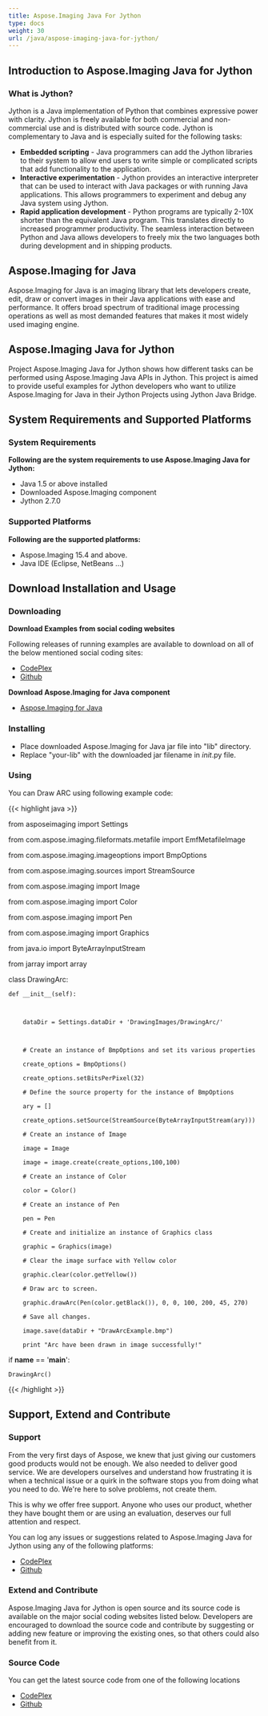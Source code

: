 ```yaml
---
title: Aspose.Imaging Java For Jython
type: docs
weight: 30
url: /java/aspose-imaging-java-for-jython/
---
```


## **Introduction to Aspose.Imaging Java for Jython**
### **What is Jython?**
Jython is a Java implementation of Python that combines expressive power with clarity. Jython is freely available for both commercial and non-commercial use and is distributed with source code. Jython is complementary to Java and is especially suited for the following tasks:

- **Embedded scripting** - Java programmers can add the Jython libraries to their system to allow end users to write simple or complicated scripts that add functionality to the application.
- **Interactive experimentation** - Jython provides an interactive interpreter that can be used to interact with Java packages or with running Java applications. This allows programmers to experiment and debug any Java system using Jython.
- **Rapid application development** - Python programs are typically 2-10X shorter than the equivalent Java program. This translates directly to increased programmer productivity. The seamless interaction between Python and Java allows developers to freely mix the two languages both during development and in shipping products. 
## **Aspose.Imaging for Java**
Aspose.Imaging for Java is an imaging library that lets developers create, edit, draw or convert images in their Java applications with ease and performance. It offers broad spectrum of traditional image processing operations as well as most demanded features that makes it most widely used imaging engine.
## **Aspose.Imaging Java for Jython**
Project Aspose.Imaging Java for Jython shows how different tasks can be performed using Aspose.Imaging Java APIs in Jython. This project is aimed to provide useful examples for Jython developers who want to utilize Aspose.Imaging for Java in their Jython Projects using Jython Java Bridge.
## **System Requirements and Supported Platforms**
### **System Requirements**
**Following are the system requirements to use Aspose.Imaging Java for Jython:**

- Java 1.5 or above installed
- Downloaded Aspose.Imaging component
- Jython 2.7.0
### **Supported Platforms**
**Following are the supported platforms:**

- Aspose.Imaging 15.4 and above.
- Java IDE (Eclipse, NetBeans ...)
## **Download Installation and Usage**
### **Downloading**
**Download Examples from social coding websites**

Following releases of running examples are available to download on all of the below mentioned social coding sites:

- [CodePlex](https://archive.codeplex.com/?p=asposeimagingjavajython)
- [Github](https://github.com/aspose-imaging/Aspose.imaging-for-Java/releases/tag/Aspose.imaging_Java_for_Jython-v1.0.0)

**Download Aspose.Imaging for Java component**

- [Aspose.Imaging for Java](http://www.aspose.com/community/files/72/java-components/aspose.imaging-for-java/default.aspx)
### **Installing**
- Place downloaded Aspose.Imaging for Java jar file into "lib" directory.
- Replace "your-lib" with the downloaded jar filename in _*init*_.py file.
### **Using**
You can Draw ARC using following example code:

{{< highlight java >}}

 from asposeimaging import Settings

from com.aspose.imaging.fileformats.metafile import EmfMetafileImage

from com.aspose.imaging.imageoptions import BmpOptions

from com.aspose.imaging.sources import StreamSource

from com.aspose.imaging import Image

from com.aspose.imaging import Color

from com.aspose.imaging import Pen

from com.aspose.imaging import Graphics

from java.io import ByteArrayInputStream

from jarray import array

class DrawingArc:

    def __init__(self):



        dataDir = Settings.dataDir + 'DrawingImages/DrawingArc/'



        # Create an instance of BmpOptions and set its various properties

        create_options = BmpOptions()

        create_options.setBitsPerPixel(32)

        # Define the source property for the instance of BmpOptions

        ary = []

        create_options.setSource(StreamSource(ByteArrayInputStream(ary)))

        # Create an instance of Image

        image = Image

        image = image.create(create_options,100,100)

        # Create an instance of Color

        color = Color()

        # Create an instance of Pen

        pen = Pen

        # Create and initialize an instance of Graphics class

        graphic = Graphics(image)

        # Clear the image surface with Yellow color

        graphic.clear(color.getYellow())

        # Draw arc to screen.

        graphic.drawArc(Pen(color.getBlack()), 0, 0, 100, 200, 45, 270)

        # Save all changes.

        image.save(dataDir + "DrawArcExample.bmp")

        print "Arc have been drawn in image successfully!"

if __name__ == '__main__':        

    DrawingArc()

{{< /highlight >}}
## **Support, Extend and Contribute**
### **Support**
From the very first days of Aspose, we knew that just giving our customers good products would not be enough. We also needed to deliver good service. We are developers ourselves and understand how frustrating it is when a technical issue or a quirk in the software stops you from doing what you need to do. We're here to solve problems, not create them.

This is why we offer free support. Anyone who uses our product, whether they have bought them or are using an evaluation, deserves our full attention and respect.

You can log any issues or suggestions related to Aspose.Imaging Java for Jython using any of the following platforms:

- [CodePlex](https://archive.codeplex.com/?p=asposeimagingjavajython)
- [Github](https://github.com/aspose-imaging/Aspose.Imaging-for-Java/issues)
### **Extend and Contribute**
Aspose.Imaging Java for Jython is open source and its source code is available on the major social coding websites listed below. Developers are encouraged to download the source code and contribute by suggesting or adding new feature or improving the existing ones, so that others could also benefit from it.
### **Source Code**
You can get the latest source code from one of the following locations

- [CodePlex](https://archive.codeplex.com/?p=asposeimagingjavajython)
- [Github](https://github.com/aspose-imaging/Aspose.Imaging-for-Java)
